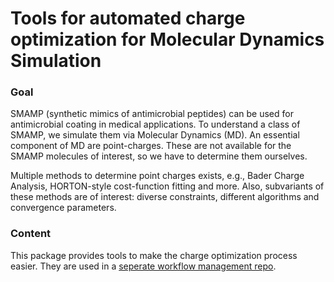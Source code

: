 # Tools for automated charge optimization for Molecular Dynamics Simulation

### Goal
SMAMP (synthetic mimics of antimicrobial peptides) can be used for antimicrobial coating in medical applications.
To understand a class of SMAMP, we simulate them via Molecular Dynamics (MD).
An essential component of MD are point-charges.
These are not available for the SMAMP molecules of interest, so we have to determine them ourselves.

Multiple methods to determine point charges exists, e.g., Bader Charge Analysis, HORTON-style cost-function fitting and more.
Also, subvariants of these methods are of interest: diverse constraints, different algorithms and convergence parameters.

### Content
This package provides tools to make the charge optimization process easier.
They are used in a [seperate workflow management repo](https://github.com/lukaselflein/charge_optimization_folderstructure).

